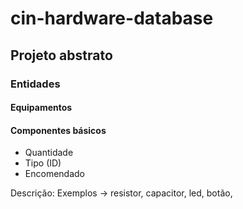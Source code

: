 # cin-hardware-database

## Projeto abstrato
### Entidades

#### Equipamentos





#### Componentes básicos
- Quantidade
- Tipo (ID)
- Encomendado

Descrição: Exemplos -> resistor, capacitor, led, botão, 
